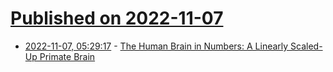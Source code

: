 # [Published on 2022-11-07](index.md)

* [2022-11-07, 05:29:17](https://news.ycombinator.com/item?id=33501568) - [The Human Brain in Numbers: A Linearly Scaled-Up Primate Brain](https://www.ncbi.nlm.nih.gov/pmc/articles/PMC2776484/)

